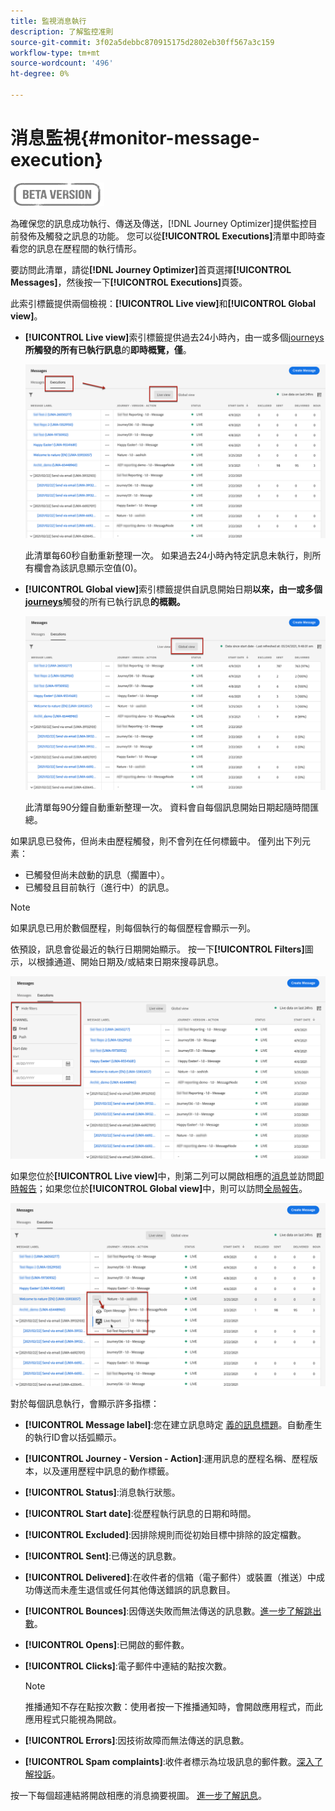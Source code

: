 ```yaml
---
title: 監視消息執行
description: 了解監控准則
source-git-commit: 3f02a5debbc870915175d2802eb30ff567a3c159
workflow-type: tm+mt
source-wordcount: '496'
ht-degree: 0%

---
```


# 消息監視{#monitor-message-execution}

![](assets/do-not-localize/badge.png)

為確保您的訊息成功執行、傳送及傳送，[!DNL Journey Optimizer]提供監控目前發佈及觸發之訊息的功能。 您可以從&#x200B;**[!UICONTROL Executions]**&#x200B;清單中即時查看您的訊息在歷程<!--and APIs-->間的執行情形。

要訪問此清單，請從&#x200B;**[!DNL Journey Optimizer]**&#x200B;首頁選擇&#x200B;**[!UICONTROL Messages]**，然後按一下&#x200B;**[!UICONTROL Executions]**&#x200B;頁簽。

此索引標籤提供兩個檢視：**[!UICONTROL Live view]**&#x200B;和&#x200B;**[!UICONTROL Global view]**。

* **[!UICONTROL Live view]**&#x200B;索引標籤提供過去24小時內，由一或多個[journeys](building-journeys/journey.md) **所觸發的所有已執行訊息**&#x200B;的&#x200B;**即時概覽，僅**。

   ![](assets/message-execution-tab-live.png)

   此清單每60秒自動重新整理一次。 如果過去24小時內特定訊息未執行，則所有欄會為該訊息顯示空值(0)。

* **[!UICONTROL Global view]**&#x200B;索引標籤提供自訊息開始日期&#x200B;**以來，由一或多個[journeys](building-journeys/journey.md)**&#x200B;觸發的所有已執行訊息&#x200B;**的概觀。**

   ![](assets/message-execution-tab-global.png)

   此清單每90分鐘自動重新整理一次。 資料會自每個訊息開始日期起隨時間匯總。

如果訊息已發佈，但尚未由歷程觸發，則不會列在任何標籤中。 僅列出下列元素：
* 已觸發但尚未啟動的訊息（擱置中）。
* 已觸發且目前執行（進行中）的訊息。

<!--For multichannel messages, one row per channel is displayed for each message. STILL VALID? looks like NOT-->

>[!NOTE]
>
>如果訊息已用於數個歷程，則每個執行的每個歷程會顯示一列。

<!--![](assets/message-execution-multichannel.png)-->

<!--If a message has been used in several journeys, the **[!UICONTROL Source]** column displays **[!UICONTROL Multiple]**.-->

依預設，訊息會從最近的執行日期開始顯示。 按一下&#x200B;**[!UICONTROL Filters]**&#x200B;圖示，以根據通道、開始日期及/或結束日期來搜尋訊息。

![](assets/message-execution-tab-filters.png)

如果您位於&#x200B;**[!UICONTROL Live view]**&#x200B;中，則<!--**[!UICONTROL Quick action]**-->第二列可以開啟相應的[消息](create-message.md)並訪問[即時報告](reports/live-report.md)；如果您位於&#x200B;**[!UICONTROL Global view]**&#x200B;中，則可以訪問[全局報告](reports/global-report.md)。

![](assets/message-execution-open-live-report.png)

對於每個訊息執行，會顯示許多指標：

* **[!UICONTROL Message label]**:您在建立訊息時定 [義的訊息標題](create-message.md)。自動產生的執行ID會以括弧顯示。

   <!--**[!UICONTROL Execution ID]**: Automatically generated identifier.
  **[!UICONTROL Source]**: Name of the journey leveraging that message.-->

* **[!UICONTROL Journey - Version - Action]**:運用訊息的歷程名稱、歷程版本，以及運用歷程中訊息的動作標籤。

* **[!UICONTROL Status]**:消息執行狀態。  <!--List all the possible statuses? For now only Live status? The user cannot stop or cancel the execution. TBC by Fred-->

* **[!UICONTROL Start date]**:從歷程執行訊息的日期和時間。

   <!--Targeted: Number of targeted profiles for each message execution. To come?-->

* **[!UICONTROL Excluded]**:因排除規則而從初始目標中排除的設定檔數。

* **[!UICONTROL Sent]**:已傳送的訊息數。

* **[!UICONTROL Delivered]**:在收件者的信箱（電子郵件）或裝置（推送）中成功傳送而未產生退信或任何其他傳送錯誤的訊息數目。

* **[!UICONTROL Bounces]**:因傳送失敗而無法傳送的訊息數。[進一步了解跳出數](suppression-list.md)。

* **[!UICONTROL Opens]**:已開啟的郵件數。

* **[!UICONTROL Clicks]**:電子郵件中連結的點按次數。

   >[!NOTE]
   >
   >推播通知不存在點按次數：使用者按一下推播通知時，會開啟應用程式，而此應用程式只能視為開啟。

* **[!UICONTROL Errors]**:因技術故障而無法傳送的訊息數。

* **[!UICONTROL Spam complaints]**:收件者標示為垃圾訊息的郵件數。[深入了解投訴](https://experienceleague.adobe.com/docs/deliverability-learn/deliverability-best-practice-guide/metrics-for-deliverability/complaints.html#metrics-for-deliverability)。

按一下每個超連結將開啟相應的消息摘要視圖。 [進一步了解訊息](create-message.md)。
